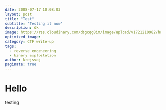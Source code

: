 ```yaml
---
date: 2008-07-17 10:08:03
layout: post
title: "Test"
subtitle: 'Testing it now'
description: Ok
image: https://res.cloudinary.com/dtgcqg8im/image/upload/v1721210982/hacker5_sfm9ix.jpg
optimized_image:
category: CTF write-up
tags: 
  - reverse engeneering
  - binary exploitation
author: krejsvoj
paginate: true
---
```


# Hello

testing
